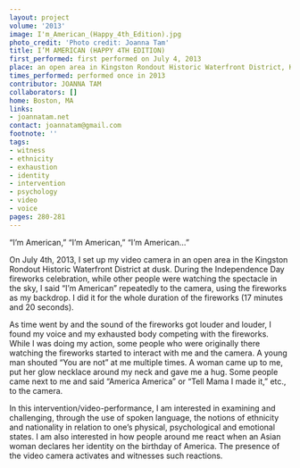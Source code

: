 ```yaml
---
layout: project
volume: '2013'
image: I'm_American_(Happy_4th_Edition).jpg
photo_credit: 'Photo credit: Joanna Tam'
title: I’M AMERICAN (HAPPY 4TH EDITION)
first_performed: first performed on July 4, 2013
place: an open area in Kingston Rondout Historic Waterfront District, Kingston, NY
times_performed: performed once in 2013
contributor: JOANNA TAM
collaborators: []
home: Boston, MA
links:
- joannatam.net
contact: joannatam@gmail.com
footnote: ''
tags:
- witness
- ethnicity
- exhaustion
- identity
- intervention
- psychology
- video
- voice
pages: 280-281
---
```


“I’m American,” “I’m American,” “I’m American…”

On July 4th, 2013, I set up my video camera in an open area in the Kingston Rondout Historic Waterfront District at dusk. During the Independence Day fireworks celebration, while other people were watching the spectacle in the sky, I said “I’m American” repeatedly to the camera, using the fireworks as my backdrop. I did it for the whole duration of the fireworks (17 minutes and 20 seconds).

As time went by and the sound of the fireworks got louder and louder, I found my voice and my exhausted body competing with the fireworks. While I was doing my action, some people who were originally there watching the fireworks started to interact with me and the camera. A young man shouted “You are not” at me multiple times. A woman came up to me, put her glow necklace around my neck and gave me a hug. Some people came next to me and said “America America” or  “Tell Mama I made it,” etc., to the camera.

In this intervention/video-performance, I am interested in examining and challenging, through the use of spoken language, the notions of ethnicity and nationality in relation to one’s physical, psychological and emotional states. I am also interested in how people around me react when an Asian woman declares her identity on the birthday of America. The presence of the video camera activates and witnesses such reactions.
